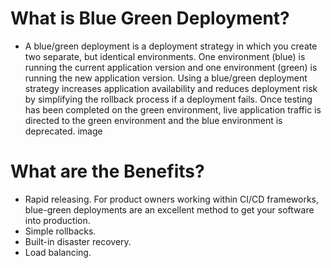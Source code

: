 # What is Blue Green Deployment?

- A blue/green deployment is a deployment strategy in which you create two separate, but identical environments. One environment (blue) is running the current application version and one environment (green) is running the new application version. Using a blue/green deployment strategy increases application availability and reduces deployment risk by simplifying the rollback process if a deployment fails. Once testing has been completed on the green environment, live application traffic is directed to the green environment and the blue environment is deprecated.
image

# What are the Benefits?

- Rapid releasing. For product owners working within CI/CD frameworks, blue-green deployments are an excellent method to get your software into production.
- Simple rollbacks.
- Built-in disaster recovery.
- Load balancing.
